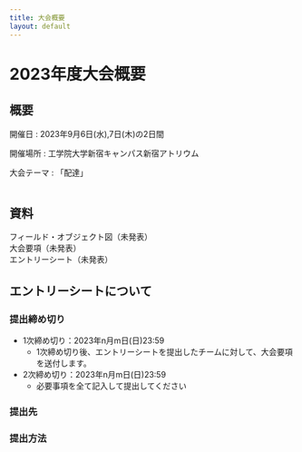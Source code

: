 ```yaml
---
title: 大会概要
layout: default
---
```

# 2023年度大会概要

## 概要
開催日
: 2023年9月6日(水),7日(木)の2日間

開催場所
: 工学院大学新宿キャンパス新宿アトリウム

大会テーマ
: 「配達」
<br><br>

## 資料
<!-- [ルールブック ver.0.2](../data/2023/F3RC2023_Rule Book_Version 0.2.pdf)   -->
フィールド・オブジェクト図（未発表）  
大会要項（未発表）  
エントリーシート（未発表）  

## エントリーシートについて
### 提出締め切り
- 1次締め切り：2023年n月m日(日)23:59  
    - 1次締め切り後、エントリーシートを提出したチームに対して、大会要項を送付します。
- 2次締め切り：2023年n月m日(日)23:59
    - 必要事項を全て記入して提出してください

### 提出先

### 提出方法
